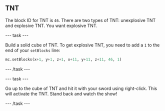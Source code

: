 ## TNT

The block ID for TNT is `46`. There are two types of TNT: unexplosive TNT and explosive TNT. You want explosive TNT.

--- task ---

Build a solid cube of TNT. To get explosive TNT, you need to add a `1` to the end of your `setBlocks` line:

```python
mc.setBlocks(x+1, y+1, z+1, x+11, y+11, z+11, 46, 1)
```

--- /task ---

--- task ---

Go up to the cube of TNT and hit it with your sword using right-click. This will activate the TNT. Stand back and watch the show!

--- /task ---
